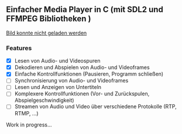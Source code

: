 ## Einfacher Media Player in C (mit SDL2 und FFMPEG Bibliotheken )

[Bild konnte nicht geladen werden](assets/ScreenShot.png "Screenshot der Andwendung")

### Features

- [x] Lesen von Audio- und Videospuren
- [x] Dekodieren und Abspielen von Audio- und Videoframes
- [x] Einfache Kontrollfunktionen (Pausieren, Programm schließen)
- [ ] Synchronisierung von Audio- und Videoframes
- [ ] Lesen und Anzeigen von Untertiteln
- [ ] Komplexere Kontrollfunktionen (Vor- und Zurückspulen, Abspielgeschwindigkeit)
- [ ] Streamen von Audio und Video über verschiedene Protokolle (RTP, RTMP, ...)

Work in progress...